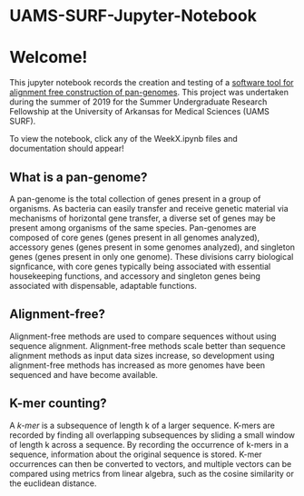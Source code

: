 # UAMS-SURF-Jupyter-Notebook

# Welcome!
This jupyter notebook records the creation and testing of a [software tool for alignment free construction of pan-genomes](https://github.com/mdttrump97/Kmer_pangenomes). This project was undertaken during the summer of 2019 for the Summer Undergraduate Research Fellowship at the University of Arkansas for Medical Sciences (UAMS SURF). 

To view the notebook, click any of the WeekX.ipynb files and documentation should appear!

## **What is a pan-genome?**
A pan-genome is the total collection of genes present in a group of organisms. As bacteria can easily transfer and receive genetic material via mechanisms of horizontal gene transfer, 
a diverse set of genes may be present among organisms of the same species. Pan-genomes are composed of core genes (genes present in all genomes analyzed), accessory genes (genes present in some genomes analyzed), 
and singleton genes (genes present in only one genome). These divisions carry biological signficance, with core genes typically being associated with essential housekeeping functions, and accessory and singleton genes
being associated with dispensable, adaptable functions.

## **Alignment-free?**
Alignment-free methods are used to compare sequences without using sequence alignment. Alignment-free methods scale better than sequence alignment methods as input data sizes increase, so development using alignment-free methods has increased as more genomes have been sequenced and have become available. 

## **K-mer counting?**
A *k-mer* is a subsequence of length k of a larger sequence. K-mers are recorded by finding all overlapping subsequences by sliding a small window of length k across a sequence. By recording the occurrence of k-mers
in a sequence, information about the original sequence is stored. K-mer occurrences can then be converted to vectors, and multiple vectors can be compared using metrics from linear algebra, such as the cosine similarity or the euclidean distance.